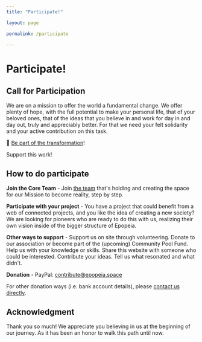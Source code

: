 ```yaml
---
title: "Participate!"

layout: page

permalink: /participate

---
```


# Participate!

## Call for Participation

We are on a mission to offer the world a fundamental change. We offer plenty of hope, with the full potential to make your personal life, that of your beloved ones, that of the ideas that you believe in and work for day in and day out, truly and appreciably better. For that we need your felt solidarity and your active contribution on this task.

💪 [Be part of the transformation](/participate/profile)!

Support this work!

## How to do participate

**Join the Core Team** - Join [the team](/status/team) that's holding and creating the space for our Mission to become reality, step by step. 

**Participate with your project** - You have a project that could benefit from a web of connected projects, and you like the idea of creating a new society? We are looking for pioneers who are ready to do this with us, realizing their own vision inside of the bigger structure of Epopeia. 

**Other ways to support** - Support us on site through volunteering. Donate to our association or become part of the (upcoming) Community Pool Fund. Help us with your knowledge or skills. Share this website with someone who could be interested. Contribute your ideas. Tell us what resonated and what didn't. 

**Donation** - PayPal: [contribute@epopeia.space]()

For other donation ways (i.e. bank account details), please [contact us directly](/participate/contact).

## Acknowledgment

Thank you so much! We appreciate you believing in us at the beginning of our journey. As it has been an honor to walk this path until now.
